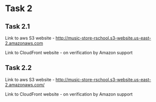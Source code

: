# Task 2
## Task 2.1
Link to aws S3 website - http://music-store-rschool.s3-website.us-east-2.amazonaws.com

Link to CloudFront website - on verification by Amazon support

## Task 2.2
Link to aws S3 website - http://music-store-rschool.s3-website.us-east-2.amazonaws.com/

Link to CloudFront website - on verification by Amazon support
